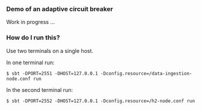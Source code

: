 ### Demo of an adaptive circuit breaker

Work in progress ...

### How do I run this?

Use two terminals on a single host.

In one terminal run:

```
$ sbt -DPORT=2551 -DHOST=127.0.0.1 -Dconfig.resource=/data-ingestion-node.conf run
```

In the second terminal run:

```
$ sbt -DPORT=2552 -DHOST=127.0.0.1 -Dconfig.resource=/h2-node.conf run
